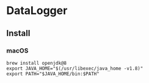 # DataLogger

## Install
### macOS
```bash=
brew install openjdk@8
export JAVA_HOME="$(/usr/libexec/java_home -v1.8)"
export PATH="$JAVA_HOME/bin:$PATH"
```
